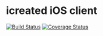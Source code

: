 # icreated iOS client

[![Build Status](https://travis-ci.org/resaglow/icreated-ios.svg?branch=master)](https://travis-ci.org/resaglow/icreated-ios)
[![Coverage Status](https://coveralls.io/repos/resaglow/icreated-ios/badge.svg?branch=master)](https://coveralls.io/r/resaglow/icreated-ios?branch=master)
